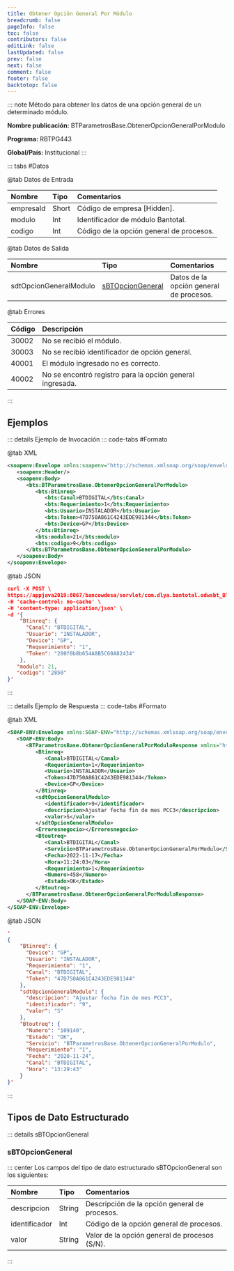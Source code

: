 ```yaml
---
title: Obtener Opción General Por Módulo
breadcrumb: false
pageInfo: false
toc: false
contributors: false
editLink: false
lastUpdated: false
prev: false
next: false
comment: false
footer: false
backtotop: false
---
```


<!-- ABRE DATOS DEL MÉTODO -->
::: note Método para obtener los datos de una opción general de un determinado módulo.

**Nombre publicación:** BTParametrosBase.ObtenerOpcionGeneralPorModulo

**Programa:** RBTPG443

**Global/País:** Institucional
:::
<!-- CIERRA DATOS DEL MÉTODO -->

<!-- ABRE TABLA DE DATOS -->
::: tabs #Datos 

@tab Datos de Entrada

Nombre | Tipo | Comentarios
:--------- | :--------- | :---------
empresaId | Short | Código de empresa [Hidden].
modulo | Int | Identificador de módulo Bantotal.
codigo | Int | Código de la opción general de procesos.

@tab Datos de Salida

Nombre | Tipo | Comentarios
:--------- | :----------- | :-----------
sdtOpcionGeneralModulo | [sBTOpcionGeneral](#sbtopciongeneral) | Datos de la opción general de procesos.

@tab Errores

Código | Descripción
:--------- | :-----------
30002 | No se recibió el módulo.
30003 | No se recibió identificador de opción general.
40001 | El módulo ingresado no es correcto.
40002 | No se encontró registro para la opción general ingresada.
::: 
<!-- CIERRA TABLA DE DATOS -->

## **Ejemplos**

<!-- ABRE EJEMPLO DE INVOCACIÓN -->
::: details Ejemplo de Invocación 
::: code-tabs #Formato

@tab XML
```xml
<soapenv:Envelope xmlns:soapenv="http://schemas.xmlsoap.org/soap/envelope/" xmlns:bts="http://uy.com.dlya.bantotal/BTSOA/">
   <soapenv:Header/>
   <soapenv:Body>
      <bts:BTParametrosBase.ObtenerOpcionGeneralPorModulo>
         <bts:Btinreq>
            <bts:Canal>BTDIGITAL</bts:Canal>
            <bts:Requerimiento>1</bts:Requerimiento>
            <bts:Usuario>INSTALADOR</bts:Usuario>
            <bts:Token>47D750A861C4243EDE981344</bts:Token>
            <bts:Device>GP</bts:Device>
         </bts:Btinreq>
         <bts:modulo>21</bts:modulo>
         <bts:codigo>9</bts:codigo>
      </bts:BTParametrosBase.ObtenerOpcionGeneralPorModulo>
   </soapenv:Body>
</soapenv:Envelope>
```

@tab JSON
```json
curl -X POST \
https://appjava2019:8067/bancowdesa/servlet/com.dlya.bantotal.odwsbt_BTParametrosBase_v1?ObtenerOpcionGeneralPorModulo \
-H 'cache-control: no-cache' \
-H 'content-type: application/json' \
-d '{
    "Btinreq": {
      "Canal": "BTDIGITAL",
      "Usuario": "INSTALADOR",
      "Device": "GP",
      "Requerimiento": "1",
      "Token": "200f0b8b654A8B5C60A82434"
    },
   "modulo": 21,
   "codigo": "2850"
}'
```
:::
<!-- CIERRA EJEMPLO DE INVOCACIÓN -->

<!-- ABRE EJEMPLO DE RESPUESTA -->
::: details Ejemplo de Respuesta 
::: code-tabs #Formato

@tab XML
```xml
<SOAP-ENV:Envelope xmlns:SOAP-ENV="http://schemas.xmlsoap.org/soap/envelope/" xmlns:xsd="http://www.w3.org/2001/XMLSchema" xmlns:SOAP-ENC="http://schemas.xmlsoap.org/soap/encoding/" xmlns:xsi="http://www.w3.org/2001/XMLSchema-instance">
   <SOAP-ENV:Body>
      <BTParametrosBase.ObtenerOpcionGeneralPorModuloResponse xmlns="http://uy.com.dlya.bantotal/BTSOA/">
         <Btinreq>
            <Canal>BTDIGITAL</Canal>
            <Requerimiento>1</Requerimiento>
            <Usuario>INSTALADOR</Usuario>
            <Token>47D750A861C4243EDE981344</Token>
            <Device>GP</Device>
         </Btinreq>
         <sdtOpcionGeneralModulo>
            <identificador>9</identificador>
            <descripcion>Ajustar fecha fin de mes PCC3</descripcion>
            <valor>S</valor>
         </sdtOpcionGeneralModulo>
         <Erroresnegocio></Erroresnegocio>
         <Btoutreq>
            <Canal>BTDIGITAL</Canal>
            <Servicio>BTParametrosBase.ObtenerOpcionGeneralPorModulo</Servicio>
            <Fecha>2022-11-17</Fecha>
            <Hora>11:24:03</Hora>
            <Requerimiento>1</Requerimiento>
            <Numero>458</Numero>
            <Estado>OK</Estado>
         </Btoutreq>
      </BTParametrosBase.ObtenerOpcionGeneralPorModuloResponse>
   </SOAP-ENV:Body>
</SOAP-ENV:Envelope>
```

@tab JSON
```json
' 
{ 
    "Btinreq": { 
	  "Device": "GP", 
	  "Usuario": "INSTALADOR", 
	  "Requerimiento": "1", 
	  "Canal": "BTDIGITAL", 
	  "Token": "47D750A861C4243EDE981344" 
	}, 
	"sdtOpcionGeneralModulo": { 
	  "descripcion": "Ajustar fecha fin de mes PCC3", 
	  "identificador": "9", 
	  "valor": "S" 
	}, 
	"Btoutreq": { 
	  "Numero": "109140", 
	  "Estado": "OK", 
	  "Servicio": "BTParametrosBase.ObtenerOpcionGeneralPorModulo", 
	  "Requerimiento": "1", 
	  "Fecha": "2020-11-24", 
	  "Canal": "BTDIGITAL", 
	  "Hora": "13:29:43" 
	} 
}'
```
::: 
<!-- CIERRA EJEMPLO DE RESPUESTA -->

## **Tipos de Dato Estructurado**

<!-- ABRE SDT -->
::: details sBTOpcionGeneral  

### sBTOpcionGeneral

::: center 
Los campos del tipo de dato estructurado sBTOpcionGeneral son los siguientes: 

Nombre | Tipo | Comentarios 
:--------- | :----------- | :----------- 
descripcion | String | Descripción de la opción general de procesos. 
identificador | Int | Código de la opción general de procesos. 
valor | String | Valor de la opción general de procesos (S/N). 
:::
<!-- CIERRA SDT -->